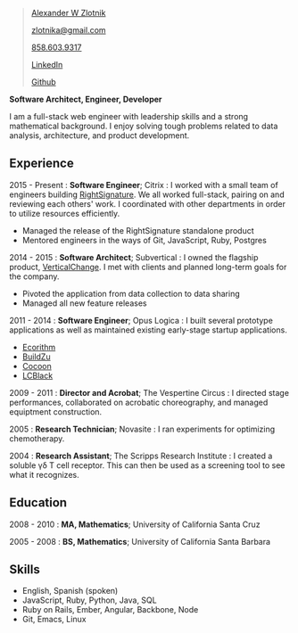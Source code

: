 > [Alexander W Zlotnik](https://avatars3.githubusercontent.com/u/1156745?s=400&v=4)
>
> [zlotnika@gmail.com](mailto:zlotnika@gmail.com)
>
> [858.603.9317](tel:8586039317)
>
> [LinkedIn](https://www.linkedin.com/in/zlotnika)
>
> [Github](https://github.com/zlotnika)

**Software Architect, Engineer, Developer**

I am a full-stack web engineer with leadership skills and a strong mathematical background. I enjoy solving tough problems related to data analysis, architecture, and product development.

Experience
---

2015 - Present
: **Software Engineer**; Citrix
: I worked with a small team of engineers building [RightSignature](https://rightsignature.com). We all worked full-stack, pairing on and reviewing each others' work. I coordinated with other departments in order to utilize resources efficiently.
- Managed the release of the RightSignature standalone product
- Mentored engineers in the ways of Git, JavaScript, Ruby, Postgres

2014 - 2015
: **Software Architect**; Subvertical
: I owned the flagship product, [VerticalChange](https://verticalchange.com). I met with clients and planned long-term goals for the company.
- Pivoted the application from data collection to data sharing
- Managed all new feature releases

2011 - 2014
: **Software Engineer**; Opus Logica
: I built several prototype applications as well as maintained existing early-stage startup applications.
- [Ecorithm](http://ecorithm.com)
- [BuildZu](https://play.google.com/store/apps/details?id=com.buildzu.mobile&hl=en)
- [Cocoon](https://getcocoon.com)
- [LCBlack](https://www.lcblack.com)

2009 - 2011
: **Director and Acrobat**; The Vespertine Circus
: I directed stage performances, collaborated on acrobatic choreography, and managed equiptment construction.

2005
: **Research Technician**; Novasite
: I ran experiments for optimizing chemotherapy.

2004
: **Research Assistant**; The Scripps Research Institute
: I created a soluble γδ T cell receptor. This can then be used as a screening tool to see what it recognizes.

Education
---

2008 - 2010
: **MA, Mathematics**; University of California Santa Cruz

2005 - 2008
: **BS, Mathematics**; University of California Santa Barbara

Skills
---

- English, Spanish (spoken)
- JavaScript, Ruby, Python, Java, SQL
- Ruby on Rails, Ember, Angular, Backbone, Node
- Git, Emacs, Linux
